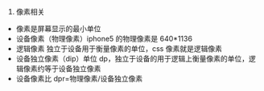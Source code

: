 1. 像素相关

- 像素是屏幕显示的最小单位
- 设备像素（物理像素）iphone5 的物理像素是 640\*1136
- 逻辑像素 独立于设备用于衡量像素的单位，css 像素就是逻辑像素
- 设备独立像素（dip）单位 dp，独立于设备的用于逻辑上衡量像素的单位，逻辑像素约等于设备独立像素
- 设备像素比 dpr=物理像素/设备独立像素
